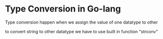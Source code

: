 # Type Conversion in Go-lang

Type conversion happen when we assign the value of one datatype to other

to convert string to other datatype we have to use built in function "strconv"

